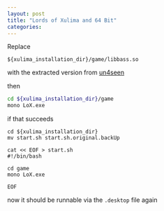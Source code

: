 ```yaml
---
layout: post
title: "Lords of Xulima and 64 Bit"
categories:
---
```


Replace
```
${xulima_installation_dir}/game/libbass.so
```

with the extracted version from
[un4seen](http://www.un4seen.com/download.php?bass24-linux)

then

``` bash
cd ${xulima_installation_dir}/game
mono LoX.exe
```

if that succeeds

```
cd ${xulima_installation_dir}
mv start.sh start.sh.original.backUp

cat << EOF > start.sh
#!/bin/bash

cd game
mono LoX.exe

EOF
```

now it should be runnable via the `.desktop` file again

